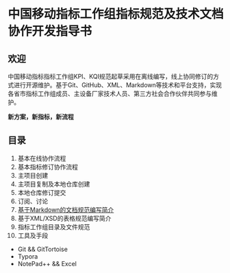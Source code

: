 # 中国移动指标工作组指标规范及技术文档协作开发指导书 #

## 欢迎 ##

中国移动指标指标工作组KPI、KQI规范起草采用在离线编写，线上协同修订的方式进行开源维护。基于Git、GitHub、XML、Markdown等技术和平台支持，实现各省市指标工作组成员、主设备厂家技术人员、第三方社会合作伙伴共同参与维护。

**新方案，新指标，新流程**


## 目录 ##

1. 基本在线协作流程
 1. 基本指标修订协作流程
 2. 主项目创建
 3. 主项目复制及本地仓库创建
 4. 本地仓库修订提交
 5. 订阅、讨论
2. [基于Markdown的文档规范编写简介](/docs/Markdown_writing.md)
3. 基于XML/XSD的表格规范编写简介
4. 指标工作组目录及文件规范
5. 工具及手段
 - Git && GitTortoise
 - Typora
 - NotePad++ && Excel
